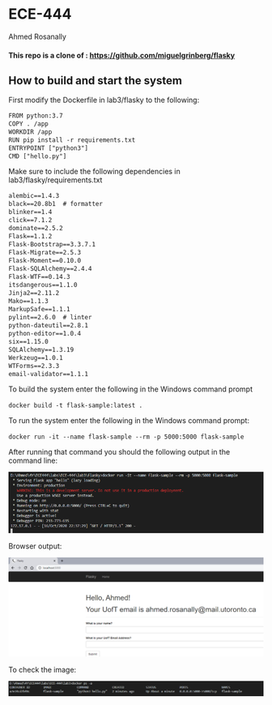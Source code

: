# ECE-444
Ahmed Rosanally

#### This repo is a clone of : https://github.com/miguelgrinberg/flasky

## How to build and start the system

First modify the Dockerfile in lab3/flasky to the following:

```docker
FROM python:3.7	
COPY . /app	
WORKDIR /app	
RUN pip install -r requirements.txt	
ENTRYPOINT ["python3"]	
CMD ["hello.py"]
```

Make sure to include the following dependencies in lab3/flasky/requirements.txt

```
alembic==1.4.3
black==20.8b1  # formatter
blinker==1.4
click==7.1.2
dominate==2.5.2
Flask==1.1.2
Flask-Bootstrap==3.3.7.1
Flask-Migrate==2.5.3
Flask-Moment==0.10.0
Flask-SQLAlchemy==2.4.4
Flask-WTF==0.14.3
itsdangerous==1.1.0
Jinja2==2.11.2
Mako==1.1.3
MarkupSafe==1.1.1
pylint==2.6.0  # linter
python-dateutil==2.8.1
python-editor==1.0.4
six==1.15.0
SQLAlchemy==1.3.19
Werkzeug==1.0.1
WTForms==2.3.3
email-validator==1.1.1
```

To build the system enter the following in the Windows command prompt

`docker build -t flask-sample:latest .`

To run the system enter the following in the Windows command prompt:

`docker run -it --name flask-sample --rm -p 5000:5000 flask-sample`

After running that command you should the following output in the command line:

![image1](lab3/lab4-1.PNG)

Browser output:

![image2](lab3/lab4-2.PNG)

To check the image:

![image3](lab3/lab4-3.PNG)



